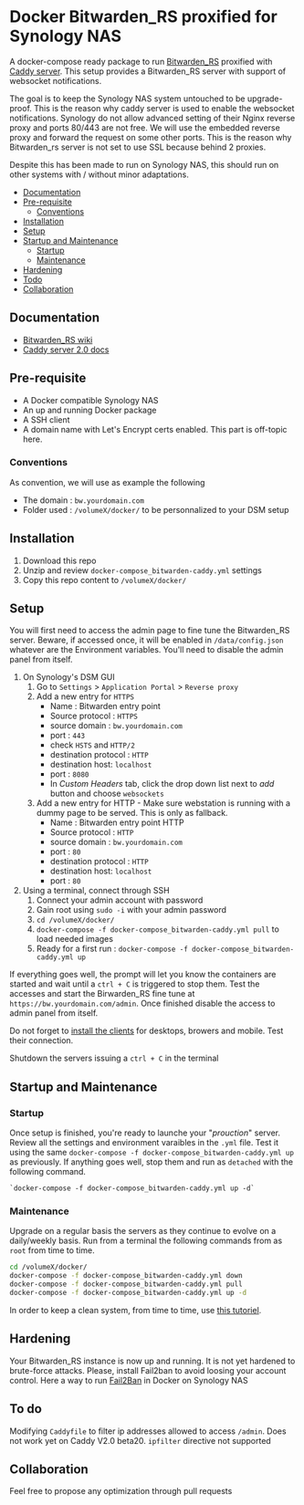 # Docker Bitwarden_RS proxified for Synology NAS

A docker-compose ready package to run [Bitwarden_RS](https://github.com/dani-garcia/bitwarden_rs) proxified with [Caddy server](https://github.com/caddyserver/caddy-docker). This setup provides a Bitwarden_RS server with support of websocket notifications.
 
The goal is to keep the Synology NAS system untouched to be upgrade-proof. This is the reason why caddy server is used to enable the websocket notifications. Synology do not allow advanced setting of their Nginx reverse proxy and ports 80/443 are not free. We will use the embedded reverse proxy and forward the request on some other ports. This is the reason why Bitwarden_rs server is not set to use SSL because behind 2 proxies.

Despite this has been made to run on Synology NAS, this should run on other systems with / without minor adaptations.

  * [Documentation](#documentation)
  * [Pre-requisite](#pre-requisite)
    + [Conventions](#conventions)
  * [Installation](#installation)
  * [Setup](#setup)
  * [Startup and Maintenance](#startup-and-maintenance)
    + [Startup](#startup)
    + [Maintenance](#maintenance)
  * [Hardening](#hardening)
  * [Todo](#todo)
  * [Collaboration](#collaboration)

## Documentation

- [Bitwarden_RS wiki](https://github.com/dani-garcia/bitwarden_rs/wiki)
- [Caddy server 2.0 docs](https://caddyserver.com/docs/)

## Pre-requisite

- A Docker compatible Synology NAS
- An up and running Docker package
- A SSH client
- A domain name with Let's Encrypt certs enabled. This part is off-topic here.

### Conventions
As convention, we will use as example the following
- The domain : `bw.yourdomain.com`
- Folder used : `/volumeX/docker/` to be personnalized to your DSM setup

## Installation

1. Download this repo
2. Unzip and review `docker-compose_bitwarden-caddy.yml` settings
3. Copy this repo content to `/volumeX/docker/`

## Setup

You will first need to access the admin page to fine tune the Bitwarden_RS server. Beware, if accessed once, it will be enabled in `/data/config.json` whatever are the Environment variables. You'll need to disable the admin panel from itself.

1. On Synology's DSM GUI
	1. Go to `Settings` > `Application Portal` > `Reverse proxy`
	2. Add a new entry for `HTTPS`
		- Name : Bitwarden entry point
		- Source protocol : `HTTPS`
		- source domain : `bw.yourdomain.com`
		- port : `443`
		- check `HSTS` and `HTTP/2`
		- destination protocol : `HTTP`
		- destination host: `localhost`
		- port : `8080`
		- In _Custom Headers_ tab, click the drop down list next to _add_ button and choose `websockets`
	3. Add a new entry for HTTP - Make sure webstation is running with a dummy page to be served. This is only as fallback.
		- Name : Bitwarden entry point HTTP
		- Source protocol : `HTTP`
		- source domain : `bw.yourdomain.com`
		- port : `80`
		- destination protocol : `HTTP`
		- destination host: `localhost`
		- port : `80`
2. Using a terminal, connect through SSH
	1. Connect your admin account with password
	2. Gain root using `sudo -i` with your admin password
	3. `cd /volumeX/docker/`
	4. `docker-compose -f docker-compose_bitwarden-caddy.yml pull` to load needed images
	5. Ready for a first run : `docker-compose -f docker-compose_bitwarden-caddy.yml up`

If everything goes well, the prompt will let you know the containers are started and wait until a `ctrl + C` is triggered to stop them. Test the accesses and start the Birwarden_RS fine tune at `https://bw.yourdomain.com/admin`. Once finished disable the access to admin panel from itself. 

Do not forget to [install the clients](https://bitwarden.com/#download) for desktops, browers and mobile. Test their connection.

Shutdown the servers issuing a `ctrl + C` in the terminal

## Startup and Maintenance

### Startup
Once setup is finished, you're ready to launche your "_prouction_" server. Review all the settings and  environment varaibles in the `.yml` file. Test it using the same `docker-compose -f docker-compose_bitwarden-caddy.yml up` as previously. If anything goes well, stop them and run as `detached` with the following command.

	`docker-compose -f docker-compose_bitwarden-caddy.yml up -d`

### Maintenance
Upgrade on a regular basis the servers as they continue to evolve on a daily/weekly basis. Run from a terminal the following commands from as `root` from time to time.

````sh
cd /volumeX/docker/
docker-compose -f docker-compose_bitwarden-caddy.yml down
docker-compose -f docker-compose_bitwarden-caddy.yml pull
docker-compose -f docker-compose_bitwarden-caddy.yml up -d
````

In order to keep a clean system, from time to time, use [this tutoriel](https://www.digitalocean.com/community/tutorials/how-to-remove-docker-images-containers-and-volumes).

## Hardening

Your Bitwarden_RS instance is now up and running. It is not yet hardened to brute-force attacks. Please, install Fail2ban to avoid loosing your account control. Here a way to run [Fail2Ban](https://github.com/sosandroid/docker-fail2ban-synology) in Docker on Synology NAS

## To do

Modifying `Caddyfile` to filter ip addresses allowed to access `/admin`. Does not work yet on Caddy V2.0 beta20. `ipfilter` directive not supported

## Collaboration
Feel free to propose any optimization through pull requests

